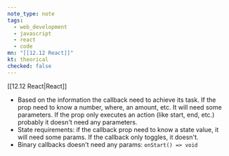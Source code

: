 ```yaml
---
note_type: note
tags:
  - web_development
  - javascript
  - react
  - code
mn: "[[12.12 React]]"
kt: theorical
checked: false
---
```

[[12.12 React|React]]

- Based on the information the callback need to achieve its task. If the prop need to know a number, where, an amount, etc. It will need some parameters. If the prop only executes an action (like start, end, etc.) probably it doesn't need any parameters.
- State requirements: if the callback prop need to know a state value, it will need some params. If the callback only toggles, it doesn't.
- Binary callbacks doesn't need any params: `onStart() => void`